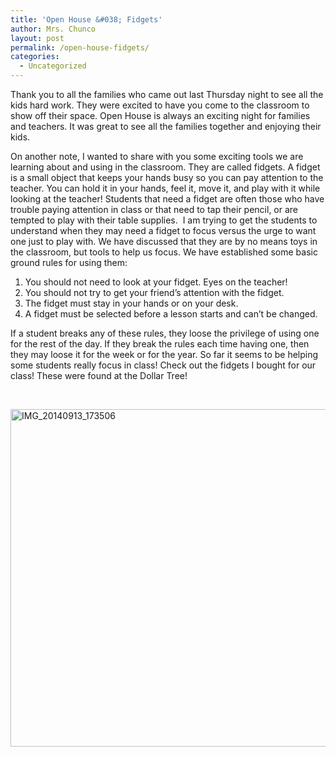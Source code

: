 ```yaml
---
title: 'Open House &#038; Fidgets'
author: Mrs. Chunco
layout: post
permalink: /open-house-fidgets/
categories:
  - Uncategorized
---
```

Thank you to all the families who came out last Thursday night to see all the kids hard work. They were excited to have you come to the classroom to show off their space. Open House is always an exciting night for families and teachers. It was great to see all the families together and enjoying their kids.

On another note, I wanted to share with you some exciting tools we are learning about and using in the classroom. They are called fidgets. A fidget is a small object that keeps your hands busy so you can pay attention to the teacher. You can hold it in your hands, feel it, move it, and play with it while looking at the teacher! Students that need a fidget are often those who have trouble paying attention in class or that need to tap their pencil, or are tempted to play with their table supplies.  I am trying to get the students to understand when they may need a fidget to focus versus the urge to want one just to play with. We have discussed that they are by no means toys in the classroom, but tools to help us focus. We have established some basic ground rules for using them:

  1. You should not need to look at your fidget. Eyes on the teacher!
  2. You should not try to get your friend&#8217;s attention with the fidget.
  3. The fidget must stay in your hands or on your desk.
  4. A fidget must be selected before a lesson starts and can&#8217;t be changed.

If a student breaks any of these rules, they loose the privilege of using one for the rest of the day. If they break the rules each time having one, then they may loose it for the week or for the year. So far it seems to be helping some students really focus in class! Check out the fidgets I bought for our class! These were found at the Dollar Tree!

&nbsp;

[<img class="aligncenter size-large wp-image-812" src="http://www.mrschunco.com/wp-content/uploads/2014/09/IMG_20140913_173506-1024x768.jpg" alt="IMG_20140913_173506" width="720" height="540" />][1]

 [1]: http://www.mrschunco.com/wp-content/uploads/2014/09/IMG_20140913_173506.jpg